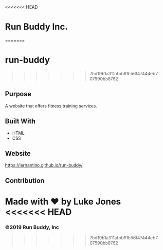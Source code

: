 <<<<<<< HEAD
# Run Buddy Inc.
=======
# run-buddy

>>>>>>> 7bd19b1a311afbb91b56f47444eb707590bb8762
## Purpose
A website that offers fitness training services.

## Built With
* HTML
* CSS

## Website
https://lernantino.github.io/run-buddy/

## Contribution
Made with ❤️ by Luke Jones
<<<<<<< HEAD
=======

### ©️2019 Run Buddy, Inc 
>>>>>>> 7bd19b1a311afbb91b56f47444eb707590bb8762
